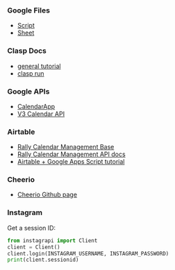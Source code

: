 ### Google Files

- [Script](https://script.google.com/home/projects/1Nc9Zfe-gh4ftyec6LgW90TSh5exvK2eBBY-4b7Y_Wt4QXOEorzAm6Pzd/edit)
- [Sheet](https://docs.google.com/spreadsheets/d/1pQszojsEaFCF5lykzW_LpVCY-3z373xBjr2deU32ZUM/edit?usp=drive_web&ouid=114238396448827772618)

### Clasp Docs

- [general tutorial](https://codelabs.developers.google.com/codelabs/clasp/#0)
- [clasp run](https://github.com/google/clasp/blob/master/docs/run.md)

### Google APIs

- [CalendarApp](https://developers.google.com/apps-script/reference/calendar/calendar-app)
- [V3 Calendar API](https://developers.google.com/calendar/api/v3/reference)

### Airtable

- [Rally Calendar Management Base](https://airtable.com/appXAVT7nJ1hNrhIw/)
- [Rally Calendar Management API docs](https://airtable.com/appXAVT7nJ1hNrhIw/api/docs)
- [Airtable + Google Apps Script tutorial](https://www.youtube.com/watch?v=EKo0dd6VmzY)

### Cheerio

- [Cheerio Github page](https://github.com/tani/cheeriogs)

### Instagram

Get a session ID:

```python
from instagrapi import Client
client = Client()
client.login(INSTAGRAM_USERNAME, INSTAGRAM_PASSWORD)
print(client.sessionid)
```
